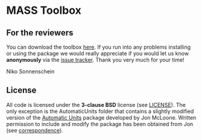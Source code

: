 # MASS Toolbox

## For the reviewers

You can download the toolbox [here](https://www.dropbox.com/s/htxd3vk8j210gi5/20130704_MASS-Toolbox_v1.0.zip). If you run into any problems installing or using the package we would really appreciate if you would let us know **anonymously** via the [issue tracker](https://github.com/SBRG/MASS-Toolbox/issues). Thank you very much for your time!

Niko Sonnenschein

## License

All code is licensed under the **3-clause BSD** license (see [LICENSE](LICENSE.txt)). The only exception is the AutomaticUnits folder that contains a slightly modified version of the [Automatic Units](http://http://library.wolfram.com/infocenter/MathSource/7655/) package developed by Jon McLoone. Written permission to include and modify the package has been obtained from Jon (see [correspondence](AutomaticUnits/LICENSE.txt)).
